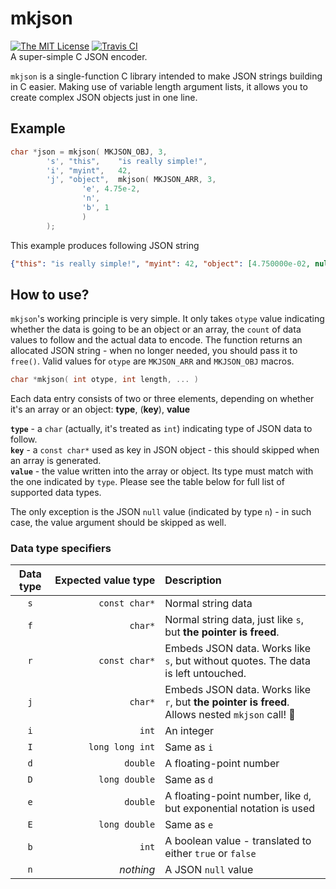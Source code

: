 # mkjson
[![The MIT License](https://img.shields.io/badge/license-MIT-orange.svg?style=flat-square)](http://opensource.org/licenses/MIT)
[![Travis CI](https://img.shields.io/travis/Jacajack/mkjson/master.svg?style=flat-square)](https://travis-ci.org/Jacajack/mkjson)
<br>A super-simple C JSON encoder.

`mkjson` is a single-function C library intended to make JSON strings building in C easier. Making use of variable length argument lists, it allows you to create complex JSON objects just in one line.

## Example
```cpp
char *json = mkjson( MKJSON_OBJ, 3,
		's', "this",    "is really simple!",
		'i', "myint",   42,
		'j', "object",  mkjson( MKJSON_ARR, 3, 
				'e', 4.75e-2,
				'n',
				'b', 1
				)
		);
```

This example produces following JSON string
```json
{"this": "is really simple!", "myint": 42, "object": [4.750000e-02, null, true]}

```

## How to use?
`mkjson`'s working principle is very simple. It only takes `otype` value indicating whether the data is going to be an object or an array, the `count` of data values to follow and the actual data to encode. The function returns an allocated JSON string - when no longer needed, you should pass it to `free()`. Valid values for `otype` are `MKJSON_ARR` and `MKJSON_OBJ` macros.

```cpp
char *mkjson( int otype, int length, ... )
```

Each data entry consists of two or three elements, depending on whether it's an array or an object:
**type**, (**key**), **value**

**`type`**  - a `char` (actually, it's treated as `int`) indicating type of JSON data to follow.<br>
**`key`** - a `const char*` used as key in JSON object - this should skipped when an array is generated.<br>
**`value`** - the value written into the array or object. Its type must match with the one indicated by `type`. Please see the table below for full list of supported data types.

The only exception is the JSON `null` value (indicated by type `n`) - in such case, the value argument should be skipped as well. 

### Data type specifiers
|Data type|Expected&nbsp;value&nbsp;type|Description|
|:---:|---:|:---|
|`s`|`const char*`|Normal string data|
|`f`|`char*`|Normal string data, just like `s`, but **the pointer is freed**.|
|`r`|`const char*`|Embeds JSON data. Works like `s`, but without quotes. The data is left untouched.|
|`j`|`char*`|Embeds JSON data. Works like `r`, but **the pointer is freed**. Allows nested `mkjson` call! :tada:|
|`i`|`int`|An integer|
|`I`|`long long int`|Same as `i`|
|`d`|`double`|A floating-point number|
|`D`|`long double`|Same as `d`|
|`e`|`double`|A floating-point number, like `d`, but exponential notation is used|
|`E`|`long double`|Same as `e`|
|`b`|`int`|A boolean value - translated to either `true` or `false`|
|`n`|*nothing*|A JSON `null` value|
